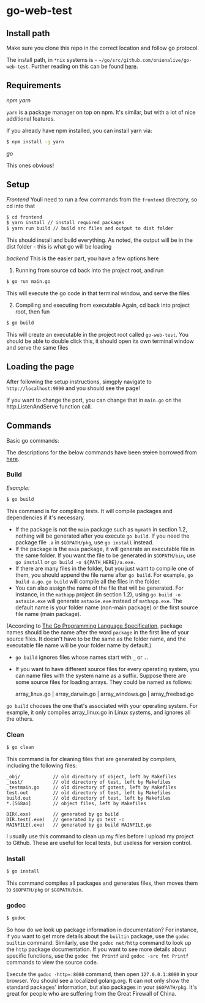 # go-web-test

## Install path
Make sure you clone this repo in the correct location and follow go protocol.


The install path, in `*nix` systems is - `~/go/src/github.com/onionalive/go-web-test`.
Further reading on this can be found [here](https://astaxie.gitbooks.io/build-web-application-with-golang/en/02.1.html).

## Requirements

*npm*
*yarn*

`yarn` is a package manager on top on npm. It's similar, but with a lot of nice additional features.

If you already have npm installed, you can install yarn via:
```bash
$ npm install -g yarn
```

*go*

This ones obvious!

## Setup

*Frontend*
Youll need to run a few commands from the `frontend` directory, so cd into that

```bash
$ cd frontend
$ yarn install // install required packages
$ yarn run build // build src files and output to dist folder
```

This should install and build everything. As noted, the output will be in the dist folder - this is what go will be loading

*backend*
This is the easier part, you have a few options here

1) Running from source
cd back into the project root, and run
```bash
$ go run main.go
```

This will execute the go code in that terminal window, and serve the files

2) Compiling and executing from executable
Again, cd back into project root, then fun
```bash
$ go build
```

This will create an executable in the project root called `go-web-test`. You should be able to double click this, it should open its own terminal window and serve the same files

## Loading the page

After following the setup instructions, simgply navigate to `http://localhost:9090` and you should see the page!

If you want to change the port, you can change that in `main.go` on the http.ListenAndServe function call.

## Commands
Basic go commands:

The descriptions for the below commands have been ~~stolen~~ borrowed from [here](https://astaxie.gitbooks.io/build-web-application-with-golang/en/01.3.html).

### Build

*Example:*
```bash
$ go build
```

This command is for compiling tests. It will compile packages and dependencies if it's necessary.

- If the package is not the `main` package such as `mymath` in section 1.2, nothing will be generated after you execute `go build`. If you need the package file `.a` in `$GOPATH/pkg`, use `go install` instead.
- If the package is the `main` package, it will generate an executable file in the same folder. If you want the file to be generated in `$GOPATH/bin`, use `go install` or `go build -o ${PATH_HERE}/a.exe.`
- If there are many files in the folder, but you just want to compile one of them, you should append the file name after `go build`. For example, `go build a.go`. `go build` will compile all the files in the folder.
- You can also assign the name of the file that will be generated. For instance, in the `mathapp` project (in section 1.2), using `go build -o astaxie.exe` will generate `astaxie.exe` instead of `mathapp.exe`. The default name is your folder name (non-main package) or the first source file name (main package).

(According to [The Go Programming Language Specification](https://golang.org/ref/spec), package names should be the name after the word `package` in the first line of your source files. It doesn't have to be the same as the folder name, and the executable file name will be your folder name by default.)

- `go build` ignores files whose names start with `_` or `.`.
- If you want to have different source files for every operating system, you can name files with the system name as a suffix. Suppose there are some source files for loading arrays. They could be named as follows:

	array_linux.go | array_darwin.go | array_windows.go | array_freebsd.go

`go build` chooses the one that's associated with your operating system. For example, it only compiles array_linux.go in Linux systems, and ignores all the others.

### Clean
```bash
$ go clean
```

This command is for cleaning files that are generated by compilers, including the following files:

	_obj/            // old directory of object, left by Makefiles
	_test/           // old directory of test, left by Makefiles
	_testmain.go     // old directory of gotest, left by Makefiles
	test.out         // old directory of test, left by Makefiles
	build.out        // old directory of test, left by Makefiles
	*.[568ao]        // object files, left by Makefiles

	DIR(.exe)        // generated by go build
	DIR.test(.exe)   // generated by go test -c
	MAINFILE(.exe)   // generated by go build MAINFILE.go

I usually use this command to clean up my files before I upload my project to Github. These are useful for local tests, but useless for version control.

### Install
```bash
$ go install
```

This command compiles all packages and generates files, then moves them to `$GOPATH/pkg` or `$GOPATH/bin`.

### godoc
```bash
$ godoc
```

So how do we look up package information in documentation? For instance, if you want to get more details about the `builtin` package, use the `godoc builtin` command. Similarly, use the `godoc net/http` command to look up the `http` package documentation. If you want to see more details about specific functions, use the `godoc fmt Printf` and `godoc -src fmt Printf` commands to view the source code.

Execute the `godoc -http=:8080` command, then open `127.0.0.1:8080` in your browser. You should see a localized golang.org. It can not only show the standard packages' information, but also packages in your `$GOPATH/pkg`. It's great for people who are suffering from the Great Firewall of China.